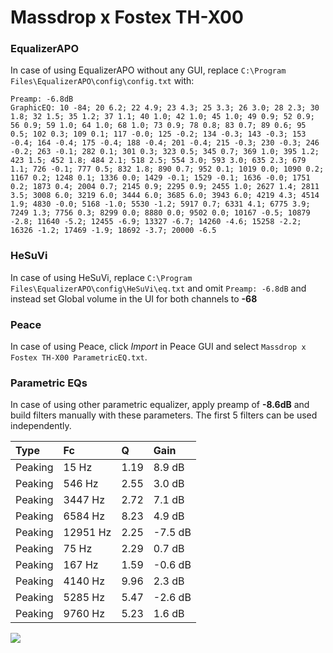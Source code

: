 # Massdrop x Fostex TH-X00

### EqualizerAPO
In case of using EqualizerAPO without any GUI, replace `C:\Program Files\EqualizerAPO\config\config.txt`
with:
```
Preamp: -6.8dB
GraphicEQ: 10 -84; 20 6.2; 22 4.9; 23 4.3; 25 3.3; 26 3.0; 28 2.3; 30 1.8; 32 1.5; 35 1.2; 37 1.1; 40 1.0; 42 1.0; 45 1.0; 49 0.9; 52 0.9; 56 0.9; 59 1.0; 64 1.0; 68 1.0; 73 0.9; 78 0.8; 83 0.7; 89 0.6; 95 0.5; 102 0.3; 109 0.1; 117 -0.0; 125 -0.2; 134 -0.3; 143 -0.3; 153 -0.4; 164 -0.4; 175 -0.4; 188 -0.4; 201 -0.4; 215 -0.3; 230 -0.3; 246 -0.2; 263 -0.1; 282 0.1; 301 0.3; 323 0.5; 345 0.7; 369 1.0; 395 1.2; 423 1.5; 452 1.8; 484 2.1; 518 2.5; 554 3.0; 593 3.0; 635 2.3; 679 1.1; 726 -0.1; 777 0.5; 832 1.8; 890 0.7; 952 0.1; 1019 0.0; 1090 0.2; 1167 0.2; 1248 0.1; 1336 0.0; 1429 -0.1; 1529 -0.1; 1636 -0.0; 1751 0.2; 1873 0.4; 2004 0.7; 2145 0.9; 2295 0.9; 2455 1.0; 2627 1.4; 2811 3.5; 3008 6.0; 3219 6.0; 3444 6.0; 3685 6.0; 3943 6.0; 4219 4.3; 4514 1.9; 4830 -0.0; 5168 -1.0; 5530 -1.2; 5917 0.7; 6331 4.1; 6775 3.9; 7249 1.3; 7756 0.3; 8299 0.0; 8880 0.0; 9502 0.0; 10167 -0.5; 10879 -2.8; 11640 -5.2; 12455 -6.9; 13327 -6.7; 14260 -4.6; 15258 -2.2; 16326 -1.2; 17469 -1.9; 18692 -3.7; 20000 -6.5
```

### HeSuVi
In case of using HeSuVi, replace `C:\Program Files\EqualizerAPO\config\HeSuVi\eq.txt` and omit `Preamp:
-6.8dB` and instead set Global volume in the UI for both channels to **-68**

### Peace
In case of using Peace, click *Import* in Peace GUI and select `Massdrop x Fostex TH-X00 ParametricEQ.txt`.

### Parametric EQs
In case of using other parametric equalizer, apply preamp of **-8.6dB** and build filters manually with
these parameters. The first 5 filters can be used independently.

| Type    | Fc       |    Q | Gain    |
|:--------|:---------|:-----|:--------|
| Peaking | 15 Hz    | 1.19 | 8.9 dB  |
| Peaking | 546 Hz   | 2.55 | 3.0 dB  |
| Peaking | 3447 Hz  | 2.72 | 7.1 dB  |
| Peaking | 6584 Hz  | 8.23 | 4.9 dB  |
| Peaking | 12951 Hz | 2.25 | -7.5 dB |
| Peaking | 75 Hz    | 2.29 | 0.7 dB  |
| Peaking | 167 Hz   | 1.59 | -0.6 dB |
| Peaking | 4140 Hz  | 9.96 | 2.3 dB  |
| Peaking | 5285 Hz  | 5.47 | -2.6 dB |
| Peaking | 9760 Hz  | 5.23 | 1.6 dB  |

![](https://raw.githubusercontent.com/jaakkopasanen/AutoEq/master/results/oratory1990/harman_over-ear_2018/Massdrop%20x%20Fostex%20TH-X00/Massdrop%20x%20Fostex%20TH-X00.png)